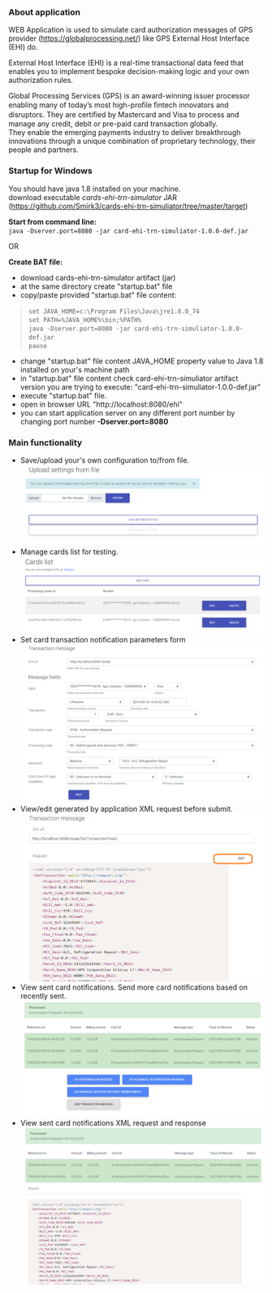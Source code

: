 ### About application

WEB Application is used to simulate card authorization messages of GPS provider (https://globalprocessing.net/) like GPS External Host Interface (EHI) do.

External Host Interface (EHI) is a real-time transactional data feed that enables you to implement bespoke decision-making logic and your own authorization rules.

Global Processing Services (GPS) is an award-winning issuer processor enabling many of today’s most high-proﬁle ﬁntech innovators and disruptors. They are certiﬁed by Mastercard and Visa to process and manage any credit, debit or pre-paid card transaction globally.  
They enable the emerging payments industry to deliver breakthrough innovations through a unique combination of proprietary technology, their people and partners.

### Startup for Windows

You should have java 1.8 installed on your machine.  
download executable *cards-ehi-trn-simulator* JAR (https://github.com/Smirk3/cards-ehi-trn-simuliator/tree/master/target)

**Start from command line:**  
`java -Dserver.port=8080 -jar card-ehi-trn-simuliator-1.0.0-def.jar`

OR

**Create BAT file:**  
- download cards-ehi-trn-simulator artifact (jar)  
- at the same directory create "startup.bat" file  
- copy/paste provided "startup.bat" file content:

>`set JAVA_HOME=c:\Program Files\Java\jre1.8.0_74`  
>`set PATH=%JAVA_HOME%\bin;%PATH%`  
>`java -Dserver.port=8080 -jar card-ehi-trn-simuliator-1.0.0-def.jar`  
>`pause`

- change "startup.bat" file content JAVA_HOME property value to Java 1.8 installed on your's machine path
- in "startup.bat" file content check card-ehi-trn-simuliator artifact version you are trying to execute: "card-ehi-trn-simuliator-1.0.0-def.jar"
- execute "startup.bat" file.  
- open in browser URL "http://localhost:8080/ehi"  
- you can start application server on any different port number by changing port number **-Dserver.port=8080**

### Main functionality
- Save/upload your's own configuration to/from file.
![settings!](/src/main/resources/static/images/readme_settings.png "settings upload/save")
- Manage cards list for testing.
![cards!](/src/main/resources/static/images/readme_cards.png "cards list")
- Set card transaction notification parameters form
![notification form!](/src/main/resources/static/images/readme_notification_form.png "notification form")
- View/edit generated by application XML request before submit.
![notification preview!](/src/main/resources/static/images/readme_notifacation_preview.png "notification preview")
- View sent card notifications. Send more card notifications based on recently sent.
![notification list!](/src/main/resources/static/images/readme_notification_list.png "notification list")
- View sent card notifications XML request and response
![XML request/response!](/src/main/resources/static/images/readme_notification_xml_request_response.png "XML request/response")

